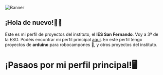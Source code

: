 ![Banner]()
## ¡Hola de nuevo!👋🙂

Este es mi perfil de proyectos del instituto, el **IES San Fernando**. Voy a 3ª de la ESO.
Podéis encontrar mi perfíl principal [aquí](https://github.com/hern-n).
En este perfil tengo proyectos de **arduino** para robocampones 🤖, y otros proyectos del instituto.

# ¡Pasaos por mi perfil principal!🖥️
